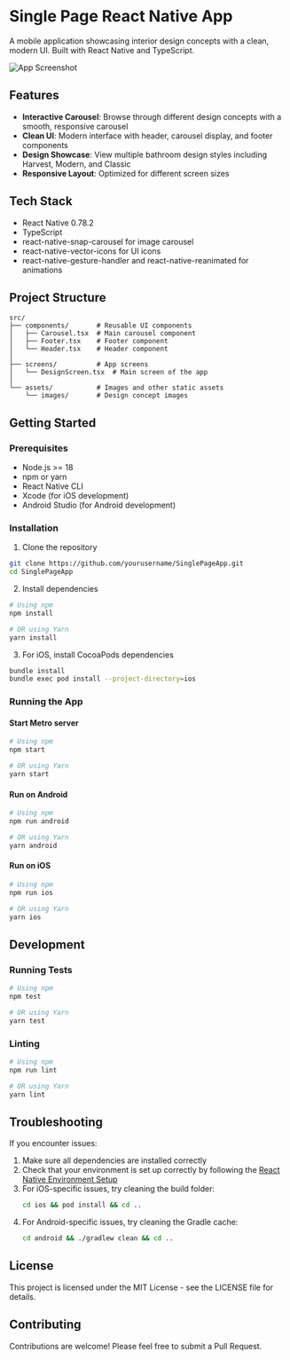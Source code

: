 # Single Page React Native App

A mobile application showcasing interior design concepts with a clean, modern UI. Built with React Native and TypeScript.

![App Screenshot](screenshot.png) <!-- Add a screenshot of your app here -->

## Features

- **Interactive Carousel**: Browse through different design concepts with a smooth, responsive carousel
- **Clean UI**: Modern interface with header, carousel display, and footer components
- **Design Showcase**: View multiple bathroom design styles including Harvest, Modern, and Classic
- **Responsive Layout**: Optimized for different screen sizes

## Tech Stack

- React Native 0.78.2
- TypeScript
- react-native-snap-carousel for image carousel
- react-native-vector-icons for UI icons
- react-native-gesture-handler and react-native-reanimated for animations

## Project Structure

```
src/
├── components/       # Reusable UI components
│   ├── Carousel.tsx  # Main carousel component
│   ├── Footer.tsx    # Footer component
│   └── Header.tsx    # Header component
│
├── screens/          # App screens
│   └── DesignScreen.tsx  # Main screen of the app
│
└── assets/           # Images and other static assets
    └── images/       # Design concept images
```

## Getting Started

### Prerequisites

- Node.js >= 18
- npm or yarn
- React Native CLI
- Xcode (for iOS development)
- Android Studio (for Android development)

### Installation

1. Clone the repository

```sh
git clone https://github.com/yourusername/SinglePageApp.git
cd SinglePageApp
```

2. Install dependencies

```sh
# Using npm
npm install

# OR using Yarn
yarn install
```

3. For iOS, install CocoaPods dependencies

```sh
bundle install
bundle exec pod install --project-directory=ios
```

### Running the App

#### Start Metro server

```sh
# Using npm
npm start

# OR using Yarn
yarn start
```

#### Run on Android

```sh
# Using npm
npm run android

# OR using Yarn
yarn android
```

#### Run on iOS

```sh
# Using npm
npm run ios

# OR using Yarn
yarn ios
```

## Development

### Running Tests

```sh
# Using npm
npm test

# OR using Yarn
yarn test
```

### Linting

```sh
# Using npm
npm run lint

# OR using Yarn
yarn lint
```

## Troubleshooting

If you encounter issues:

1. Make sure all dependencies are installed correctly
2. Check that your environment is set up correctly by following the [React Native Environment Setup](https://reactnative.dev/docs/environment-setup)
3. For iOS-specific issues, try cleaning the build folder:
   ```sh
   cd ios && pod install && cd ..
   ```
4. For Android-specific issues, try cleaning the Gradle cache:
   ```sh
   cd android && ./gradlew clean && cd ..
   ```

## License

This project is licensed under the MIT License - see the LICENSE file for details.

## Contributing

Contributions are welcome! Please feel free to submit a Pull Request.
